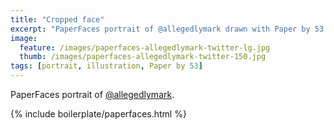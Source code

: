 ```yaml
---
title: "Cropped face"
excerpt: "PaperFaces portrait of @allegedlymark drawn with Paper by 53 on an iPad."
image: 
  feature: /images/paperfaces-allegedlymark-twitter-lg.jpg
  thumb: /images/paperfaces-allegedlymark-twitter-150.jpg
tags: [portrait, illustration, Paper by 53]
---
```


PaperFaces portrait of [@allegedlymark](http://twitter.com/allegedlymark).

{% include boilerplate/paperfaces.html %}